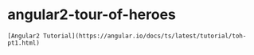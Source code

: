 # angular2-tour-of-heroes
	[Angular2 Tutorial](https://angular.io/docs/ts/latest/tutorial/toh-pt1.html)
